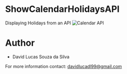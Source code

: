 # ShowCalendarHolidaysAPI
Displaying Holidays from an API
<img src="https://media.forgecdn.net/avatars/33/932/635903342050619605.png" alt="Calendar API">

# Author
* David Lucas Souza da Silva

For more information contact: davidlucadl99@gmail.com
